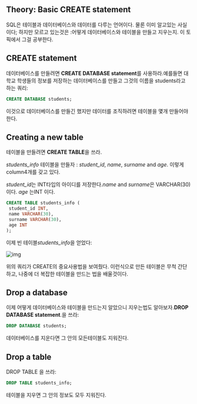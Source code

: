 ## Theory: Basic CREATE statement

SQL은 테이블과 데이터베이스와 데이터를 다루는 언어이다. 물론 이미 알고있는 사실이다; 하지만 모르고 있는것은 :어떻게 데이터베이스와 테이블을 만들고 지우는지. 이 토픽에서 그걸 공부한다.

## CREATE statement

데이터베이스를 만들려면 **CREATE DATABASE statement**를 사용하라.예를들면 대학교 학생들의 정보를 저장하는 데이터베이스를 만들고 그것의 이름을 students라고 하는 쿼리:

```sql
CREATE DATABASE students;
```

이것으로 데이터베이스를 만들긴 했지만 데이터를 조직하려면 테이블을 몇개 만들어야한다.

## Creating a new table

테이블을 만들려면 **CREATE TABLE**을 쓰라.

*students_info* 테이블을 만들자 : *student_id*, *name*, *surname* and *age*. 이렇게 column4개를 갖고 있다.

*student_id*는 INT타입의 아이디를 저장한다.*name* and *surname*은 VARCHAR(30) 이다. *age* 는INT 이다.

```sql
CREATE TABLE students_info ( 
 student_id INT, 
 name VARCHAR(30), 
 surname VARCHAR(30), 
 age INT
);
```

이제 빈 테이블*students_info*을 얻었다:

![img](https://ucarecdn.com/6f75c5a8-e344-4c05-bcfd-10ace9b470c9/)

위의 쿼리가 CREATE의 중요사용법을 보여줬다. 이런식으로 만든 테이블은 무척 간단하고, 나중에 더 복잡한 테이블을 만드는 법을 배울것이다.

## Drop a database

이제 어떻게 데이터베이스와 테이블을 만드는지 알았으니 지우는법도 알아보자.**DROP DATABASE statement**.을 쓰라:

```sql
DROP DATABASE students;
```

데이터베이스를 지운다면 그 안의 모든테이블도 지워진다.

## Drop a table

DROP TABLE 을 쓰라:

```sql
DROP TABLE students_info;
```

테이블을 지우면 그 안의 정보도 모두 지워진다.

